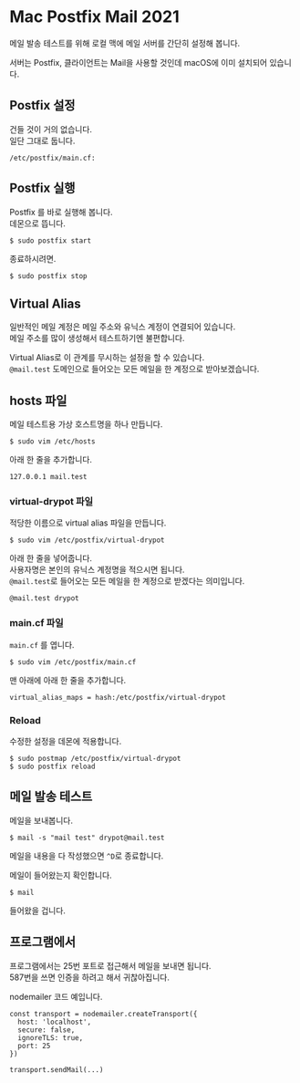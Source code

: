 # Mac Postfix Mail 2021

메일 발송 테스트를 위해 로컬 맥에 메일 서버를 간단히 설정해 봅니다.

서버는 Postfix, 클라이언트는 Mail을 사용할 것인데 macOS에 이미 설치되어 있습니다.

## Postfix 설정

건들 것이 거의 없습니다.\
일단 그대로 둡니다.

    /etc/postfix/main.cf:

## Postfix 실행

Postfix 를 바로 실행해 봅니다.\
데몬으로 뜹니다.

    $ sudo postfix start

종료하시려면.

    $ sudo postfix stop

## Virtual Alias

일반적인 메일 계정은 메일 주소와 유닉스 계정이 연결되어 있습니다.\
메일 주소를 많이 생성해서 테스트하기엔 불편합니다.

Virtual Alias로 이 관계를 무시하는 설정을 할 수 있습니다.\
`@mail.test` 도메인으로 들어오는 모든 메일을 한 계정으로 받아보겠습니다.

## hosts 파일

메일 테스트용 가상 호스트명을 하나 만듭니다.

    $ sudo vim /etc/hosts

아래 한 줄을 추가합니다.

    127.0.0.1 mail.test

### virtual-drypot 파일

적당한 이름으로 virtual alias 파일을 만듭니다.

    $ sudo vim /etc/postfix/virtual-drypot

아래 한 줄을 넣어줍니다.\
사용자명은 본인의 유닉스 계정명을 적으시면 됩니다.\
`@mail.test`로 들어오는 모든 메일을 한 계정으로 받겠다는 의미입니다.

    @mail.test drypot

### main.cf 파일

`main.cf` 를 엽니다.

    $ sudo vim /etc/postfix/main.cf

맨 아래에 아래 한 줄을 추가합니다.

    virtual_alias_maps = hash:/etc/postfix/virtual-drypot

### Reload

수정한 설정을 데몬에 적용합니다.

    $ sudo postmap /etc/postfix/virtual-drypot
    $ sudo postfix reload

## 메일 발송 테스트

메일을 보내봅니다.

    $ mail -s "mail test" drypot@mail.test

메일을 내용을 다 작성했으면 `^D`로 종료합니다.

메일이 들어왔는지 확인합니다.

    $ mail

들어왔을 겁니다.

## 프로그램에서

프로그램에서는 25번 포트로 접근해서 메일을 보내면 됩니다.\
587번을 쓰면 인증을 하려고 해서 귀찮아집니다.

nodemailer 코드 예입니다.

    const transport = nodemailer.createTransport({
      host: 'localhost',
      secure: false,
      ignoreTLS: true,
      port: 25
    })

    transport.sendMail(...)
